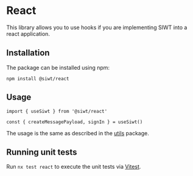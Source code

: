 # React

This library allows you to use hooks if you are implementing SIWT into a react application.

## Installation

The package can be installed using npm:

```
npm install @siwt/react
```

## Usage

```
import { useSiwt } from '@siwt/react'

const { createMessagePayload, signIn } = useSiwt()
```

The usage is the same as described in the [utils](https://github.com/StakeNow/SIWT/tree/develop/packages/utils) package.

## Running unit tests

Run `nx test react` to execute the unit tests via [Vitest](https://vitest.dev/).
